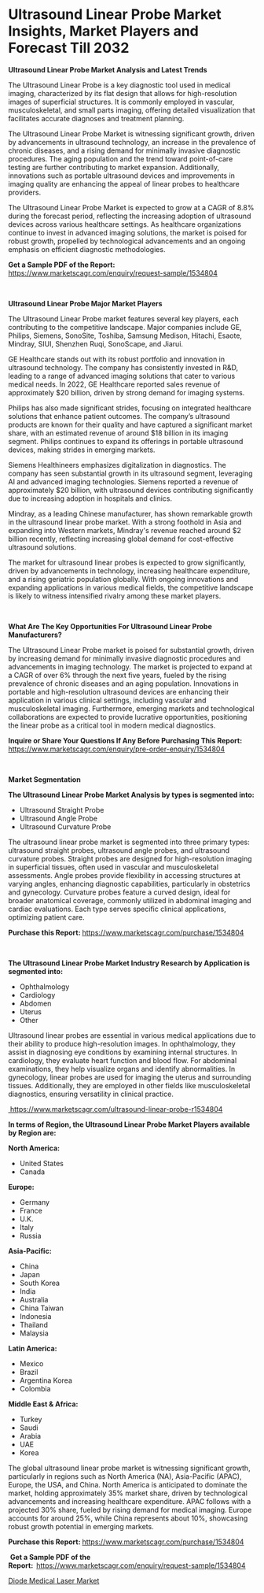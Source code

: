 <p><h1>Ultrasound Linear Probe Market Insights, Market Players and Forecast Till 2032</h1></p><p><strong>Ultrasound Linear Probe Market Analysis and Latest Trends</strong></p>
<p><p>The Ultrasound Linear Probe is a key diagnostic tool used in medical imaging, characterized by its flat design that allows for high-resolution images of superficial structures. It is commonly employed in vascular, musculoskeletal, and small parts imaging, offering detailed visualization that facilitates accurate diagnoses and treatment planning.</p><p>The Ultrasound Linear Probe Market is witnessing significant growth, driven by advancements in ultrasound technology, an increase in the prevalence of chronic diseases, and a rising demand for minimally invasive diagnostic procedures. The aging population and the trend toward point-of-care testing are further contributing to market expansion. Additionally, innovations such as portable ultrasound devices and improvements in imaging quality are enhancing the appeal of linear probes to healthcare providers.</p><p>The Ultrasound Linear Probe Market is expected to grow at a CAGR of 8.8% during the forecast period, reflecting the increasing adoption of ultrasound devices across various healthcare settings. As healthcare organizations continue to invest in advanced imaging solutions, the market is poised for robust growth, propelled by technological advancements and an ongoing emphasis on efficient diagnostic methodologies.</p></p>
<p><strong>Get a Sample PDF of the Report:&nbsp;</strong> <a href="https://www.marketscagr.com/enquiry/request-sample/1534804?utm_campaign=3076&utm_medium=2&utm_source=Github&utm_content=ia&utm_term=03032025&utm_id=ultrasound-linear-probe">https://www.marketscagr.com/enquiry/request-sample/1534804</a></p>
<p>&nbsp;</p>
<p><strong>Ultrasound Linear Probe Major Market Players</strong></p>
<p><p>The Ultrasound Linear Probe market features several key players, each contributing to the competitive landscape. Major companies include GE, Philips, Siemens, SonoSite, Toshiba, Samsung Medison, Hitachi, Esaote, Mindray, SIUI, Shenzhen Ruqi, SonoScape, and Jiarui.</p><p>GE Healthcare stands out with its robust portfolio and innovation in ultrasound technology. The company has consistently invested in R&D, leading to a range of advanced imaging solutions that cater to various medical needs. In 2022, GE Healthcare reported sales revenue of approximately $20 billion, driven by strong demand for imaging systems.</p><p>Philips has also made significant strides, focusing on integrated healthcare solutions that enhance patient outcomes. The company’s ultrasound products are known for their quality and have captured a significant market share, with an estimated revenue of around $18 billion in its imaging segment. Philips continues to expand its offerings in portable ultrasound devices, making strides in emerging markets.</p><p>Siemens Healthineers emphasizes digitalization in diagnostics. The company has seen substantial growth in its ultrasound segment, leveraging AI and advanced imaging technologies. Siemens reported a revenue of approximately $20 billion, with ultrasound devices contributing significantly due to increasing adoption in hospitals and clinics.</p><p>Mindray, as a leading Chinese manufacturer, has shown remarkable growth in the ultrasound linear probe market. With a strong foothold in Asia and expanding into Western markets, Mindray's revenue reached around $2 billion recently, reflecting increasing global demand for cost-effective ultrasound solutions.</p><p>The market for ultrasound linear probes is expected to grow significantly, driven by advancements in technology, increasing healthcare expenditure, and a rising geriatric population globally. With ongoing innovations and expanding applications in various medical fields, the competitive landscape is likely to witness intensified rivalry among these market players.</p></p>
<p>&nbsp;</p>
<p><strong>What Are The Key Opportunities For Ultrasound Linear Probe Manufacturers?</strong></p>
<p><p>The Ultrasound Linear Probe market is poised for substantial growth, driven by increasing demand for minimally invasive diagnostic procedures and advancements in imaging technology. The market is projected to expand at a CAGR of over 6% through the next five years, fueled by the rising prevalence of chronic diseases and an aging population. Innovations in portable and high-resolution ultrasound devices are enhancing their application in various clinical settings, including vascular and musculoskeletal imaging. Furthermore, emerging markets and technological collaborations are expected to provide lucrative opportunities, positioning the linear probe as a critical tool in modern medical diagnostics.</p></p>
<p><strong>Inquire or Share Your Questions If Any Before Purchasing This Report:</strong> <a href="https://www.marketscagr.com/enquiry/pre-order-enquiry/1534804?utm_campaign=3076&utm_medium=2&utm_source=Github&utm_content=ia&utm_term=03032025&utm_id=ultrasound-linear-probe">https://www.marketscagr.com/enquiry/pre-order-enquiry/1534804</a></p>
<p>&nbsp;</p>
<p><strong>Market Segmentation</strong></p>
<p><strong>The Ultrasound Linear Probe Market Analysis by types is segmented into:</strong></p>
<p><ul><li>Ultrasound Straight Probe</li><li>Ultrasound Angle Probe</li><li>Ultrasound Curvature Probe</li></ul></p>
<p><p>The ultrasound linear probe market is segmented into three primary types: ultrasound straight probes, ultrasound angle probes, and ultrasound curvature probes. Straight probes are designed for high-resolution imaging in superficial tissues, often used in vascular and musculoskeletal assessments. Angle probes provide flexibility in accessing structures at varying angles, enhancing diagnostic capabilities, particularly in obstetrics and gynecology. Curvature probes feature a curved design, ideal for broader anatomical coverage, commonly utilized in abdominal imaging and cardiac evaluations. Each type serves specific clinical applications, optimizing patient care.</p></p>
<p><strong>Purchase this Report:&nbsp;</strong><a href="https://www.marketscagr.com/purchase/1534804?utm_campaign=3076&utm_medium=2&utm_source=Github&utm_content=ia&utm_term=03032025&utm_id=ultrasound-linear-probe">https://www.marketscagr.com/purchase/1534804</a></p>
<p>&nbsp;</p>
<p><strong>The Ultrasound Linear Probe Market Industry Research by Application is segmented into:</strong></p>
<p><ul><li>Ophthalmology</li><li>Cardiology</li><li>Abdomen</li><li>Uterus</li><li>Other</li></ul></p>
<p><p>Ultrasound linear probes are essential in various medical applications due to their ability to produce high-resolution images. In ophthalmology, they assist in diagnosing eye conditions by examining internal structures. In cardiology, they evaluate heart function and blood flow. For abdominal examinations, they help visualize organs and identify abnormalities. In gynecology, linear probes are used for imaging the uterus and surrounding tissues. Additionally, they are employed in other fields like musculoskeletal diagnostics, ensuring versatility in clinical practice.</p></p>
<p><a href="https://www.marketscagr.com/ultrasound-linear-probe-r1534804?utm_campaign=3076&utm_medium=2&utm_source=Github&utm_content=ia&utm_term=03032025&utm_id=ultrasound-linear-probe">&nbsp;https://www.marketscagr.com/ultrasound-linear-probe-r1534804</a></p>
<p><strong>In terms of Region, the Ultrasound Linear Probe Market Players available by Region are:</strong></p>
<p>
    <p> <strong> North America: </strong>
        <ul>
            <li>United States</li>
            <li>Canada</li>
        </ul>
        </p> 
    <p> <strong> Europe: </strong>
        <ul>
            <li>Germany</li>
            <li>France</li>
            <li>U.K.</li>
            <li>Italy</li>
            <li>Russia</li>
        </ul>
        </p> 
    <p> <strong> Asia-Pacific: </strong>
        <ul>
            <li>China</li>
            <li>Japan</li>
            <li>South Korea</li>
            <li>India</li>
            <li>Australia</li>
            <li>China Taiwan</li>
            <li>Indonesia</li>
            <li>Thailand</li>
            <li>Malaysia</li>
        </ul>
        </p> 
    <p> <strong> Latin America: </strong>
        <ul>
            <li>Mexico</li>
            <li>Brazil</li>
            <li>Argentina Korea</li>
            <li>Colombia</li>
        </ul>
        </p> 
    <p> <strong> Middle East & Africa: </strong>
        <ul>
            <li>Turkey</li>
            <li>Saudi</li>
            <li>Arabia</li>
            <li>UAE</li>
            <li>Korea</li>
        </ul>
    </p>
    </p>
<p><p>The global ultrasound linear probe market is witnessing significant growth, particularly in regions such as North America (NA), Asia-Pacific (APAC), Europe, the USA, and China. North America is anticipated to dominate the market, holding approximately 35% market share, driven by technological advancements and increasing healthcare expenditure. APAC follows with a projected 30% share, fueled by rising demand for medical imaging. Europe accounts for around 25%, while China represents about 10%, showcasing robust growth potential in emerging markets.</p></p>
<p><strong>Purchase this Report: </strong><a href="https://www.marketscagr.com/purchase/1534804?utm_campaign=3076&utm_medium=2&utm_source=Github&utm_content=ia&utm_term=03032025&utm_id=ultrasound-linear-probe">https://www.marketscagr.com/purchase/1534804</a></p>
<p>&nbsp;<strong>Get a Sample PDF of the Report:&nbsp;&nbsp;</strong><a href="https://www.marketscagr.com/enquiry/request-sample/1534804?utm_campaign=3076&utm_medium=2&utm_source=Github&utm_content=ia&utm_term=03032025&utm_id=ultrasound-linear-probe">https://www.marketscagr.com/enquiry/request-sample/1534804</a></p>
<p><strong></strong></p>
<p><p><a href="https://github.com/Chiragrp22/Market-Research-Report-List-7/blob/main/diode-medical-laser-market.md?utm_campaign=3076&utm_medium=2&utm_source=Github&utm_content=ia&utm_term=03032025&utm_id=ultrasound-linear-probe">Diode Medical Laser Market</a></p></p>